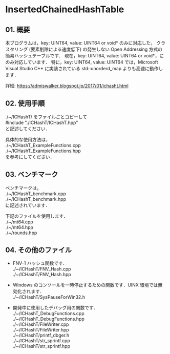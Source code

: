 # InsertedChainedHashTable

## 01. 概要
 本プログラムは，key: UINT64, value: UINT64 or void* のみに対応した，
 クラスタリング (要素削除による速度低下) の発生しない Open Addressing 方式の簡易ハッシュテーブルです．
 現在，key: UINT64, value: UINT64 or void*，にのみ対応しています．
 特に，key: UINT64, value: UINT64 では，Microsoft Visual Studio C++ に実装されている std::unorderd_map
 よりも高速に動作します．

 詳細: https://admiswalker.blogspot.jp/2017/01/ichasht.html

## 02. 使用手順
 ./~/ICHashT/ をファイルごとコピーして  
 #include "./ICHashT/ICHashT.hpp"  
 と記述してください．
 
 具体的な使用方法は，  
 ./~/ICHashT_ExampleFunctions.cpp  
 ./~/ICHashT_ExampleFunctions.hpp  
 を参考にしてください．
 
## 03. ベンチマーク
 ベンチマークは，  
 ./~/ICHashT_benchmark.cpp  
 ./~/ICHashT_benchmark.hpp  
 に記述されています．
 
 下記のファイルを使用します．  
 ./~/mt64.cpp  
 ./~/mt64.hpp  
 ./~/rounds.hpp  

## 04. その他のファイル  
 - FNV-1 ハッシュ関数です．  
 ./~/ICHashT/FNV_Hash.cpp  
 ./~/ICHashT/FNV_Hash.hpp  
 
 - Windows のコンソールを一時停止するための関数です．UINX 環境では無効化されます．  
 ./~/ICHashT/SysPauseForWin32.h  

 - 開発中に使用したデバッグ用の関数です．  
 ./~/ICHashT_DebugFunctions.cpp  
 ./~/ICHashT_DebugFunctions.hpp  
 ./~/ICHashT/FileWriter.cpp  
 ./~/ICHashT/FileWriter.hpp  
 ./~/ICHashT/printf_dbger.h  
 ./~/ICHashT/str_sprintf.cpp  
 ./~/ICHashT/str_sprintf.hpp  

